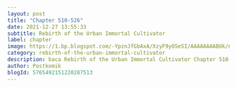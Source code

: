```yaml
---
layout: post 
title: "Chapter 510-526"
date: 2021-12-27 13:55:33
subtitle: Rebirth of the Urban Immortal Cultivator
label: chapter
image: https://1.bp.blogspot.com/-YpznJfGbAxA/XzyF9yOSeSI/AAAAAAAABUk/ngkwnOQ6xbs4k_9erxm2-ohrosCnag9WwCLcBGAsYHQ/s72-c/420.jpg
category: rebirth-of-the-urban-immortal-cultivator
description: baca Rebirth of the Urban Immortal Cultivator Chapter 510-526 bahasa indonesia 
author: Postkomik
blogId: 5765492151220287513
---
```

